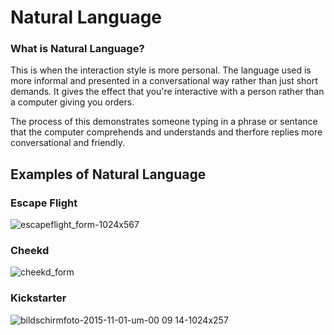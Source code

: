 # Natural Language

### What is Natural Language? 

This is when the interaction style is more personal. The language used is more informal and presented in a conversational way rather than just short demands. It gives the effect that you're interactive with a person rather than a computer giving you orders. 

The process of this demonstrates someone typing in a phrase or sentance that the computer comprehends and understands and therfore replies more conversational and friendly. 

## Examples of Natural Language 

### Escape Flight
![escapeflight_form-1024x567](https://cloud.githubusercontent.com/assets/22593770/25628376/e7f81ada-2f5d-11e7-9c32-2ece6b5085b8.png)

### Cheekd
![cheekd_form](https://cloud.githubusercontent.com/assets/22593770/25628387/f102083e-2f5d-11e7-83a8-91bd12ac5339.png)

### Kickstarter
![bildschirmfoto-2015-11-01-um-00 09 14-1024x257](https://cloud.githubusercontent.com/assets/22593770/25628397/f510a23c-2f5d-11e7-9c62-ae3663393246.png)
